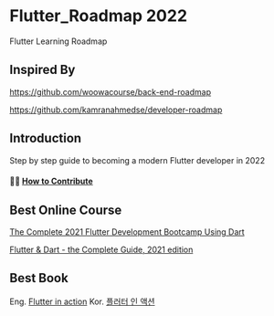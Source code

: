 # Flutter_Roadmap 2022
Flutter Learning Roadmap

## Inspired By

https://github.com/woowacourse/back-end-roadmap

https://github.com/kamranahmedse/developer-roadmap

## Introduction
Step by step guide to becoming a modern Flutter developer in 2022

#### 🙏🏻 [How to Contribute](contribute.md)

## Best Online Course

[The Complete 2021 Flutter Development Bootcamp Using Dart](https://www.udemy.com/course/flutter-bootcamp-with-dart/)

[Flutter & Dart - the Complete Guide, 2021 edition](https://www.udemy.com/course/learn-flutter-dart-to-build-ios-android-apps/)

## Best Book

Eng. [Flutter in action](https://www.amazon.com/Flutter-Action-Eric-Windmill/dp/1617296147)
Kor. [플러터 인 액션](https://www.aladin.co.kr/shop/wproduct.aspx?ItemId=261927568)
